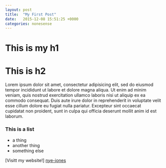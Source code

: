 ```yaml
---
layout: post
title:  "My First Post"
date:   2015-12-08 15:51:25 +0000
categories: nonesense
---
```


# This is my h1
# This is h2

Lorem ipsum dolor sit amet, consectetur adipisicing elit, sed do eiusmod
tempor incididunt ut labore et dolore magna aliqua. Ut enim ad minim veniam,
quis nostrud exercitation ullamco laboris nisi ut aliquip ex ea commodo
consequat. Duis aute irure dolor in reprehenderit in voluptate velit esse
cillum dolore eu fugiat nulla pariatur. Excepteur sint occaecat cupidatat non
proident, sunt in culpa qui officia deserunt mollit anim id est laborum.

### This is a list
* a thing
* another thing
* something else

[Visitt my website!] [nye-jones]

[nye-jones]: http://nye-jones.co.uk